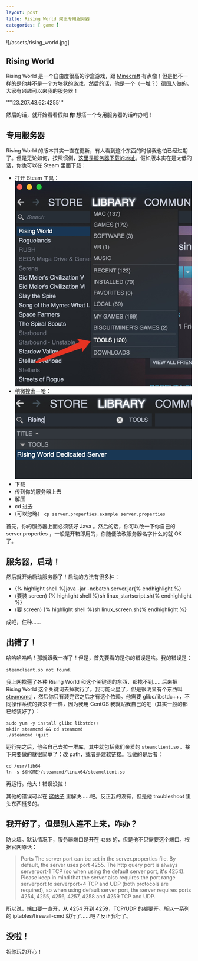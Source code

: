 ```yaml
---
layout: post
title: Rising World 架设专用服务器
categories: [ game ]
---
```


![/assets/rising_world.jpg]

## Rising World

Rising World 是一个自由度很高的沙盒游戏，跟 [Minecraft](https://minecraft.net) 有点像！但是他不一样的是他并不是一个方块状的游戏，然后的话，他是一个（一堆？）德国人做的。大家有兴趣可以来我的服务器！

'''123.207.43.62:4255'''

然后的话，就开始看看假如 __你__ 想搭一个专用服务器的话咋办吧！

## 专用服务器

Rising World 的版本其实一直在更新，有人看到这个东西的时候我也怕已经过期了。但是无论如何，按照惯例，[这里是服务器下载的地址](/assets/RisingWorldDedicatedServer.zip)。假如版本实在是太低的话，你也可以在 Steam 里面下载：

- 打开 Steam 工具：
  ![工具](/assets/tools.png)
- 稍微搜索一哈：
  ![找](/assets/server_search.png)
- 下载
- 传到你的服务器上去
- 解压
- cd 进去
- (可以忽略） `cp server.properties.example server.properties`

首先，你的服务器上面必须装好 Java 。然后的话，你可以改一下你自己的 server.properties ，一般是开箱即用的，你随便改改服务器名字什么的就 OK 了。

## 服务器，启动！

然后就开始启动服务器了！启动的方法有很多种：

- {% highlight shell %}java -jar -nobatch server.jar{% endhighlight %}
- (要装 screen) {% highlight shell %}sh linux_startscript.sh{% endhighlight %}
- (要 screen) {% highlight shell %}sh linux_screen.sh{% endhighlight %}

成吧，仨种……

## 出错了！

哈哈哈哈哈！那就跟我一样了！但是，首先要看的是你的错误是啥。我的错误是：

`steamclient.so not found.`

我上网找遍了各种 Rising World 和这个关键词的东西，都找不到……后来把 Rising World 这个关键词去掉就行了。我可能火星了，但是很明显有个东西叫 [steamcmd](https://developer.valvesoftware.com/wiki/SteamCMD:zh-cn) ，然后你只有装完它之后才有这个依赖。他需要 glibc/libstdc++，不同操作系统的要求不一样，因为我用 CentOS 我就贴我自己的吧（其实一般的都已经装好了）：

```shell
sudo yum -y install glibc libstdc++
mkdir steamcmd && cd steamcmd
./steamcmd +quit
```

运行完之后，他会自己去拉一堆库，其中就包括我们亲爱的 `steamclient.so` 。接下来要做的就很简单了：改 path，或者是建软链接。我做的是后者：

```shell
cd /usr/lib64
ln -s ${HOME}/steamcmd/linux64/steamclient.so
```

再运行。他大！错误没拉！

其他的错误可以在 [这帖子](https://steamcommunity.com/sharedfiles/filedetails/?id=788739671) 里解决……吧。反正我的没有，但是他 troubleshoot 里头东西挺多的。

## 我开好了，但是别人连不上来，咋办？

防火墙。默认情况下，服务器端口是开在 `4255` 的，但是他不只需要这个端口。根据官网原话：

> Ports
> The server port can be set in the server.properties file. By default, the server uses port 4255. The http query port is always serverport-1 TCP (so when using the default server port, it's 4254).
> Please keep in mind that the server also requires the port range serverport to serverport+4 TCP and UDP (both protocols are required), so when using default server port, the server requires ports 4254, 4255, 4256, 4257, 4258 and 4259 TCP and UDP.

所以说，端口要一直开，从 4254 开到 4259，TCP/UDP 的都要开。所以一系列的 iptables/firewall-cmd 就行了……吧？反正我行了。

## 没啦！

祝你玩的开心！
